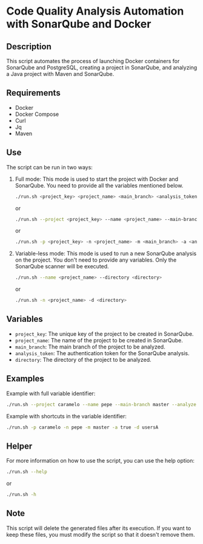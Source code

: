 # Code Quality Analysis Automation with SonarQube and Docker

## Description

This script automates the process of launching Docker containers for SonarQube and PostgreSQL, creating a project in
SonarQube, and analyzing a Java project with Maven and SonarQube.

## Requirements

-   Docker
-   Docker Compose
-   Curl
-   Jq
-   Maven

## Use

The script can be run in two ways:

1.  Full mode: This mode is used to start the project with Docker and SonarQube. You need to provide all the variables
    mentioned below.

    ```bash
    ./run.sh <project_key> <project_name> <main_branch> <analysis_token> <directory>
    ```

    or

    ```bash
    ./run.sh --project <project_key> --name <project_name> --main-branch <main_branch> --analyze <analysis_token> --directory <directory>
    ```

    or

    ```bash
    ./run.sh -p <project_key> -n <project_name> -m <main_branch> -a <analysis_token> -d <directory>
    ```

2.  Variable-less mode: This mode is used to run a new SonarQube analysis on the project. You don't need to provide any
    variables. Only the SonarQube scanner will be executed.

    ```bash
    ./run.sh --name <project_name> --directory <directory>
    ```

    or

    ```bash
    ./run.sh -n <project_name> -d <directory>
    ```

## Variables

-   `project_key`: The unique key of the project to be created in SonarQube.
-   `project_name`: The name of the project to be created in SonarQube.
-   `main_branch`: The main branch of the project to be analyzed.
-   `analysis_token`: The authentication token for the SonarQube analysis.
-   `directory`: The directory of the project to be analyzed.

## Examples

Example with full variable identifier:

```bash
./run.sh --project caramelo --name pepe --main-branch master --analyze true --directory user
```

Example with shortcuts in the variable identifier:

```bash
./run.sh -p caramelo -n pepe -m master -a true -d usersA
```

## Helper

For more information on how to use the script, you can use the help option:

```bash
./run.sh --help
```

or

```bash
./run.sh -h
```

## Note

This script will delete the generated files after its execution. If you want to keep these files, you must modify the
script so that it doesn't remove them.
